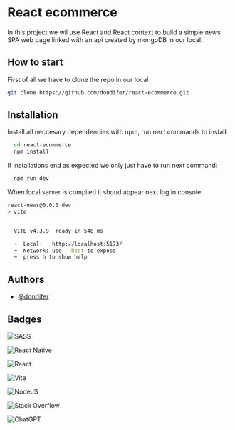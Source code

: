 
# React ecommerce

In this project we wil use React and React context to build a simple news SPA web page linked with an api created by mongoDB in our local.


## How to start
First of all we have to clone the repo in our local

```bash
git clone https://github.com/dondifer/react-ecommerce.git
 ```



## Installation

Install all neccesary dependencies with npm, run next commands to install:

```bash
  cd react-ecommerce   
  npm install
```
If installations end as expected we only just have to run next command:
```bash
  npm run dev
```
When local server is compiled it shoud appear next log in console:
```bash
react-news@0.0.0 dev
> vite


  VITE v4.3.9  ready in 548 ms

  ➜  Local:   http://localhost:5173/
  ➜  Network: use --host to expose
  ➜  press h to show help
```
    
## Authors

- [@dondifer](https://www.github.com/dondifer)


## Badges

![SASS](https://img.shields.io/badge/SASS-hotpink.svg?style=for-the-badge&logo=SASS&logoColor=white)

![React Native](https://img.shields.io/badge/react_native-%2320232a.svg?style=for-the-badge&logo=react&logoColor=%2361DAFB)

![React](https://img.shields.io/badge/react-%2320232a.svg?style=for-the-badge&logo=react&logoColor=%2361DAFB)

![Vite](https://img.shields.io/badge/vite-%23646CFF.svg?style=for-the-badge&logo=vite&logoColor=white)

![NodeJS](https://img.shields.io/badge/node.js-6DA55F?style=for-the-badge&logo=node.js&logoColor=white)

![Stack Overflow](https://img.shields.io/badge/-Stackoverflow-FE7A16?style=for-the-badge&logo=stack-overflow&logoColor=white)

![ChatGPT](https://img.shields.io/badge/chatGPT-74aa9c?style=for-the-badge&logo=openai&logoColor=white)

